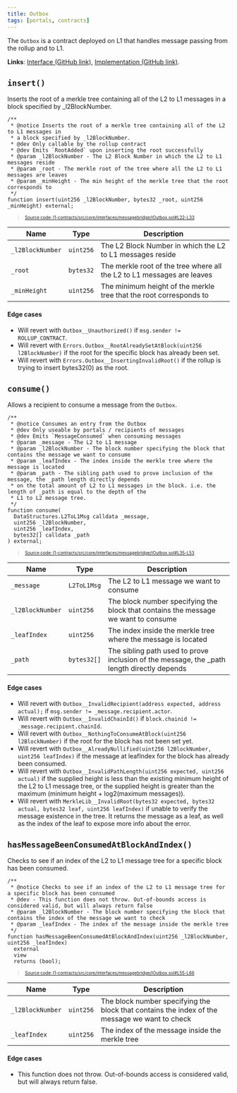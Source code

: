 ```yaml
---
title: Outbox
tags: [portals, contracts]
---
```


The `Outbox` is a contract deployed on L1 that handles message passing from the rollup and to L1.

**Links**: [Interface (GitHub link)](https://github.com/AztecProtocol/aztec-packages/blob/master/l1-contracts/src/core/interfaces/messagebridge/IOutbox.sol), [Implementation (GitHub link)](https://github.com/AztecProtocol/aztec-packages/blob/master/l1-contracts/src/core/messagebridge/Outbox.sol).

## `insert()`

Inserts the root of a merkle tree containing all of the L2 to L1 messages in a block specified by _l2BlockNumber.

```solidity title="outbox_insert" showLineNumbers 
/**
 * @notice Inserts the root of a merkle tree containing all of the L2 to L1 messages in
 * a block specified by _l2BlockNumber.
 * @dev Only callable by the rollup contract
 * @dev Emits `RootAdded` upon inserting the root successfully
 * @param _l2BlockNumber - The L2 Block Number in which the L2 to L1 messages reside
 * @param _root - The merkle root of the tree where all the L2 to L1 messages are leaves
 * @param _minHeight - The min height of the merkle tree that the root corresponds to
 */
function insert(uint256 _l2BlockNumber, bytes32 _root, uint256 _minHeight) external;
```
> <sup><sub><a href="https://github.com/AztecProtocol/aztec-packages/blob/v0.85.0-alpha-testnet.2/l1-contracts/src/core/interfaces/messagebridge/IOutbox.sol#L22-L33" target="_blank" rel="noopener noreferrer">Source code: l1-contracts/src/core/interfaces/messagebridge/IOutbox.sol#L22-L33</a></sub></sup>



| Name           | Type    | Description |
| -------------- | ------- | ----------- |
| `_l2BlockNumber` | `uint256` | The L2 Block Number in which the L2 to L1 messages reside |
| `_root` | `bytes32` | The merkle root of the tree where all the L2 to L1 messages are leaves |
| `_minHeight` | `uint256` | The minimum height of the merkle tree that the root corresponds to |

#### Edge cases

- Will revert with `Outbox__Unauthorized()` if `msg.sender != ROLLUP_CONTRACT`. 
- Will revert with `Errors.Outbox__RootAlreadySetAtBlock(uint256 l2BlockNumber)` if the root for the specific block has already been set.
- Will revert with `Errors.Outbox__InsertingInvalidRoot()` if the rollup is trying to insert bytes32(0) as the root.

## `consume()`

Allows a recipient to consume a message from the `Outbox`.

```solidity title="outbox_consume" showLineNumbers 
/**
 * @notice Consumes an entry from the Outbox
 * @dev Only useable by portals / recipients of messages
 * @dev Emits `MessageConsumed` when consuming messages
 * @param _message - The L2 to L1 message
 * @param _l2BlockNumber - The block number specifying the block that contains the message we want to consume
 * @param _leafIndex - The index inside the merkle tree where the message is located
 * @param _path - The sibling path used to prove inclusion of the message, the _path length directly depends
 * on the total amount of L2 to L1 messages in the block. i.e. the length of _path is equal to the depth of the
 * L1 to L2 message tree.
 */
function consume(
  DataStructures.L2ToL1Msg calldata _message,
  uint256 _l2BlockNumber,
  uint256 _leafIndex,
  bytes32[] calldata _path
) external;
```
> <sup><sub><a href="https://github.com/AztecProtocol/aztec-packages/blob/v0.85.0-alpha-testnet.2/l1-contracts/src/core/interfaces/messagebridge/IOutbox.sol#L35-L53" target="_blank" rel="noopener noreferrer">Source code: l1-contracts/src/core/interfaces/messagebridge/IOutbox.sol#L35-L53</a></sub></sup>



| Name           | Type        | Description |
| -------------- | -------     | ----------- |
| `_message`     | `L2ToL1Msg` | The L2 to L1 message we want to consume |
| `_l2BlockNumber`     | `uint256` | The block number specifying the block that contains the message we want to consume |
| `_leafIndex`     | `uint256` | The index inside the merkle tree where the message is located |
| `_path`     | `bytes32[]` | The sibling path used to prove inclusion of the message, the _path length directly depends |

#### Edge cases

- Will revert with `Outbox__InvalidRecipient(address expected, address actual);` if `msg.sender != _message.recipient.actor`. 
- Will revert with `Outbox__InvalidChainId()` if `block.chainid != _message.recipient.chainId`.
- Will revert with `Outbox__NothingToConsumeAtBlock(uint256 l2BlockNumber)` if the root for the block has not been set yet.
- Will revert with `Outbox__AlreadyNullified(uint256 l2BlockNumber, uint256 leafIndex)` if the message at leafIndex for the block has already been consumed.
- Will revert with `Outbox__InvalidPathLength(uint256 expected, uint256 actual)` if the supplied height is less than the existing minimum height of the L2 to L1 message tree, or the supplied height is greater than the maximum (minimum height + log2(maximum messages)).
- Will revert with `MerkleLib__InvalidRoot(bytes32 expected, bytes32 actual, bytes32 leaf, uint256 leafIndex)` if unable to verify the message existence in the tree. It returns the message as a leaf, as well as the index of the leaf to expose more info about the error.


## `hasMessageBeenConsumedAtBlockAndIndex()`

Checks to see if an index of the L2 to L1 message tree for a specific block has been consumed.

```solidity title="outbox_has_message_been_consumed_at_block_and_index" showLineNumbers 
/**
 * @notice Checks to see if an index of the L2 to L1 message tree for a specific block has been consumed
 * @dev - This function does not throw. Out-of-bounds access is considered valid, but will always return false
 * @param _l2BlockNumber - The block number specifying the block that contains the index of the message we want to check
 * @param _leafIndex - The index of the message inside the merkle tree
 */
function hasMessageBeenConsumedAtBlockAndIndex(uint256 _l2BlockNumber, uint256 _leafIndex)
  external
  view
  returns (bool);
```
> <sup><sub><a href="https://github.com/AztecProtocol/aztec-packages/blob/v0.85.0-alpha-testnet.2/l1-contracts/src/core/interfaces/messagebridge/IOutbox.sol#L55-L66" target="_blank" rel="noopener noreferrer">Source code: l1-contracts/src/core/interfaces/messagebridge/IOutbox.sol#L55-L66</a></sub></sup>



| Name           | Type        | Description |
| -------------- | -------     | ----------- |
| `_l2BlockNumber`     | `uint256` | The block number specifying the block that contains the index of the message we want to check |
| `_leafIndex`     | `uint256` | The index of the message inside the merkle tree |

#### Edge cases

- This function does not throw. Out-of-bounds access is considered valid, but will always return false.
